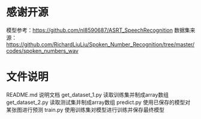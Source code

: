 # 感谢开源
模型参考：https://github.com/nl8590687/ASRT_SpeechRecognition
数据集来源：https://github.com/RichardLiuLiu/Spoken_Number_Recognition/tree/master/codes/spoken_numbers_wav

# 文件说明
README.md         说明文档
get_dataset_1.py  读取训练集并制成array数组
get_dataset_2.py	读取测试集并制成array数组
predict.py	      使用已保存的模型对某张图进行预测
train.py	        使用训练集对模型进行训练并保存最终模型
